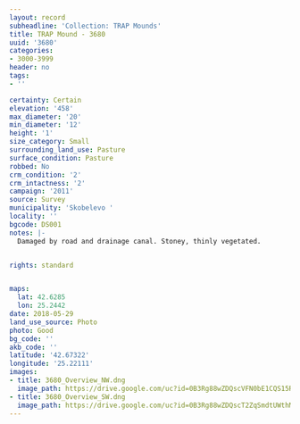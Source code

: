 ```yaml
---
layout: record
subheadline: 'Collection: TRAP Mounds'
title: TRAP Mound - 3680
uuid: '3680'
categories:
- 3000-3999
header: no
tags:
- ''

certainty: Certain
elevation: '458'
max_diameter: '20'
min_diameter: '12'
height: '1'
size_category: Small
surrounding_land_use: Pasture
surface_condition: Pasture
robbed: No
crm_condition: '2'
crm_intactness: '2'
campaign: '2011'
source: Survey
municipality: 'Skobelevo '
locality: ''
bgcode: DS001
notes: |-
  Damaged by road and drainage canal. Stoney, thinly vegetated.


rights: standard


maps:
  lat: 42.6285
  lon: 25.2442
date: 2018-05-29
land_use_source: Photo
photo: Good
bg_code: ''
akb_code: ''
latitude: '42.67322'
longitude: '25.22111'
images:
- title: 3680_Overview_NW.dng
  image_path: https://drive.google.com/uc?id=0B3Rg88wZDQscVFN0bE1CQS15R3c
- title: 3680_Overview_SW.dng
  image_path: https://drive.google.com/uc?id=0B3Rg88wZDQscT2ZqSmdtUWthMk0
---
```

